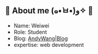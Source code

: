 ## 🌸 About me (๑•̀ㅂ•́)و✧ 🌸
* Name: Weiwei
* Role: Student
* Blog: [AndyWang|Blog](https://andywang505.github.io/)
* expertise: web development
